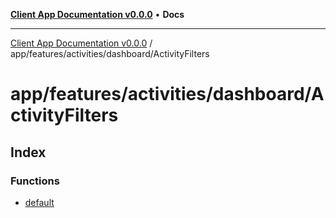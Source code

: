 [**Client App Documentation v0.0.0**](../../../../../README.md) • **Docs**

***

[Client App Documentation v0.0.0](../../../../../README.md) / app/features/activities/dashboard/ActivityFilters

# app/features/activities/dashboard/ActivityFilters

## Index

### Functions

- [default](functions/default.md)
